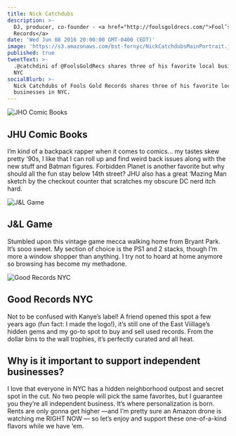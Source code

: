 ```yaml
---
title: Nick Catchdubs
description: >-
  DJ, producer, co-founder - <a href="http://foolsgoldrecs.com/">Fool’s Gold
  Records</a>
date: 'Wed Jun 08 2016 20:00:00 GMT-0400 (EDT)'
image: 'https://s3.amazonaws.com/bst-fornyc/NickCatchdubsMainPortrait.jpg'
published: true
tweetText: >-
  .@catchdini of @FoolsGoldRecs shares three of his favorite local businesses in
  NYC
socialBlurb: >-
  Nick Catchdubs of Fools Gold Records shares three of his favorite local
  businesses in NYC.
---
```


![JHO Comic Books](https://s3.amazonaws.com/bst-fornyc/NickCatchdubsJHUComics.jpg)

## JHU Comic Books

I’m kind of a backpack rapper when it comes to comics… my tastes skew pretty ’90s, I like that I can roll up and find weird back issues along with the new stuff and Batman figures. Forbidden Planet is another favorite but why should all the fun stay below 14th street? JHU also has a great ‘Mazing Man sketch by the checkout counter that scratches my obscure DC nerd itch hard.

![J&L Game](https://s3.amazonaws.com/bst-fornyc/NickCatchdubsJLGame.jpg)

## J&L Game

Stumbled upon this vintage game mecca walking home from Bryant Park. It’s sooo sweet. My section of choice is the PS1 and 2 stacks, though I’m more a window shopper than anything. I try not to hoard at home anymore so browsing has become my methadone.

![Good Records NYC](https://s3.amazonaws.com/bst-fornyc/NickCatchdubsGoodRecords.jpg)

## Good Records NYC

Not to be confused with Kanye’s label! A friend opened this spot a few years ago (fun fact: I made the logo!), it’s still one of the East Viillage’s hidden gems and my go-to spot to buy and sell used records. From the dollar bins to the wall trophies, it’s perfectly curated and all heat.

## Why is it important to support independent businesses?

I love that everyone in NYC has a hidden neighborhood outpost and secret spot in the cut. No two people will pick the same favorites, but I guarantee you they’re all independent business. It’s where personalization is born. Rents are only gonna get higher —and I’m pretty sure an Amazon drone is watching me RIGHT NOW — so let’s enjoy and support these one-of-a-kind flavors while we have ‘em.
